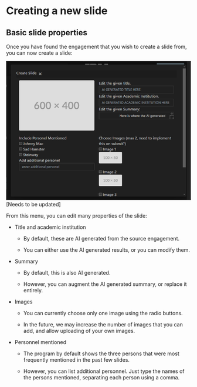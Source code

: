 # Creating a new slide

## Basic slide properties

Once you have found the engagement that you wish to create a slide from, you can now create a slide:

<img title="" src="images\newslide_2.png" alt="" width="640">[Needs to be updated]

From this menu, you can edit many properties of the slide:

- Title and academic institution
  
  - By default, these are AI generated from the source engagement.
  
  - You can either use the AI generated results, or you can modify them.

- Summary
  
  - By default, this is also AI generated.
  
  - However, you can augment the AI generated summary, or replace it entirely.

- Images
  
  - You can currently choose only one image using the radio buttons.
  
  - In the future, we may increase the number of images that you can add, and allow uploading of your own images.

- Personnel mentioned
  
  - The program by default shows the three persons that were most frequently mentioned in the past few slides.
  
  - However, you can list additional personnel. Just type the names of the persons mentioned, separating each person using a comma.
